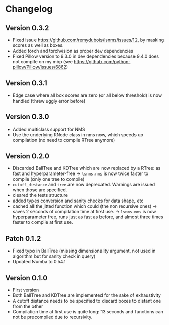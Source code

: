 Changelog
=========

Version 0.3.2
------------
- Fixed issue https://github.com/remydubois/lsnms/issues/12, by masking scores as well as boxes.
- Added torch and torchvision as proper dev dependencies
- Fixed Pillow version to 9.3.0 in dev dependencies because 9.4.0 does not compile on my mbp (see https://github.com/python-pillow/Pillow/issues/6862)


Version 0.3.1
------------
- Edge case where all box scores are zero (or all below threshold) is now handled (threw uggly error before)


Version 0.3.0
------------
- Added multiclass support for NMS
- Use the underlying RNode class in nms now, which speeds up compilation (no need to compile RTree anymore)

Version 0.2.0
------------
- Discarded BallTree and KDTree which are now replaced by a RTree: as fast and hyperparameter-free
  -> `lsnms.nms` is now twice faster to compile (only one tree to compile)
- `cutoff_distance` and `tree` are now deprecated. Warnings are issued when those are specified.
- cleared the tests structure
- added types conversion and sanity checks for data shape, etc
- cached all the jitted function which could (the non recursive ones) -> saves 2 seconds of compilation time at first use.
-> `lsnms.nms` is now hyperparameter free, runs just as fast as before, and almost three times faster to compile at first use.

Patch 0.1.2
------------
- Fixed typo in BallTree (missing dimensionality argument, not used in algorithm but for sanity check in query)
- Updated Numba to 0.54.1


Version 0.1.0
------------
- First version
- Both BallTree and KDTree are implemented for the sake of exhaustivity
- A cutoff distance needs to be specified to discard boxes to distant one from the other
- Compilation time at first use is quite long: 13 seconds and functions can not be precompiled due to recursivity.
